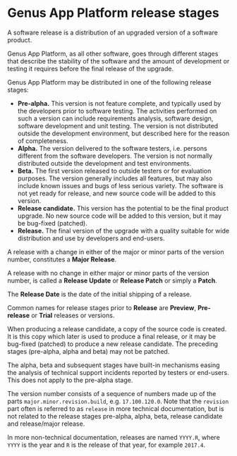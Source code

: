 # Genus App Platform release stages

A software release is a distribution of an upgraded version of a software product.

Genus App Platform, as all other software, goes through different stages that describe the stability of the software and the amount of development or testing it requires before the final release of the upgrade.

Genus App Platform may be distributed in one of the following release stages:

*   **Pre-alpha.** This version is not feature complete, and typically used by the developers prior to software testing. The activities performed on such a version can include requirements analysis, software design, software development and unit testing. The version is not distributed outside the development environment, but described here for the reason of completeness.
*   **Alpha.** The version delivered to the software testers, i.e. persons different from the software developers. The version is not normally distributed outside the development and test environments.
*   **Beta.** The first version released to outside testers or for evaluation purposes. The version generally includes all features, but may also include known issues and bugs of less serious variety. The software is not yet ready for release, and new source code will be added to this version.
*   **Release candidate.** This version has the potential to be the final product upgrade. No new source code will be added to this version, but it may be bug-fixed (patched).
*   **Release.** The final version of the upgrade with a quality suitable for wide distribution and use by developers and end-users.

A release with a change in either of the major or minor parts of the version number, constitutes a **Major Release**.

A release with no change in either major or minor parts of the version number, is called a **Release Update** or **Release Patch** or simply a **Patch**.

The **Release Date** is the date of the initial shipping of a release.

Common names for release stages prior to **Release** are **Preview**, **Pre-release** or **Trial** releases or versions.

When producing a release candidate, a copy of the source code is created. It is this copy which later is used to produce a final release, or it may be bug-fixed (patched) to produce a new release candidate. The preceding stages (pre-alpha, alpha and beta) may not be patched.

The alpha, beta and subsequent stages have built-in mechanisms easing the analysis of technical support incidents reported by testers or end-users. This does not apply to the pre-alpha stage.

The version number consists of a sequence of numbers made up of the parts `major.minor.revision.build`, e.g. `17.100.120.0`. Note that the `revision` part often is referred to as `release` in more technical documentation, but is not related to the release stages pre-alpha, alpha, beta, release candidate and release/major release.

In more non-technical documentation, releases are named `YYYY.R`, where `YYYY` is the year and `R` is the release of that year, for example `2017.4`.